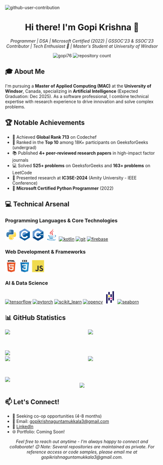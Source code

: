 ![github-user-contribution](https://user-images.githubusercontent.com/107085222/199017161-25e16be2-553d-484e-a505-f3deac37a339.svg)

<h1 align="center">Hi there! I'm Gopi Krishna 👋</h1>

<p align="center">
  <em>Programmer | DSA | Microsoft Certified (2022) | GSSOC'23 & SSOC'23 Contributor | Tech Enthusiast 🚀 | Master's Student at University of Windsor</em>
</p>

<div align="center">
  <img src="https://komarev.com/ghpvc/?username=gopi76&label=Profile%20views&color=0e75b6&style=flat" alt="gopi76" />
<img src="https://img.shields.io/badge/Repositories-45%20public%20|%2010%20private-0e75b6?style=flat&logo=github" alt="repository count"/>
</div>

## 🎓 About Me

I'm pursuing a **Master of Applied Computing (MAC)** at the **University of Windsor**, Canada, specializing in **Artificial Intelligence** (Expected Graduation: Dec 2025). As a software professional, I combine technical expertise with research experience to drive innovation and solve complex problems.

## 🏆 Notable Achievements

- 🌟 Achieved **Global Rank 713** on Codechef
- 🏅 Ranked in the **Top 10** among 18K+ participants on GeeksforGeeks (undergrad)
- 📚 Published **4+ peer-reviewed research papers** in high-impact factor journals
- 💻 Solved **525+ problems** on GeeksforGeeks and **163+ problems** on LeetCode
- 🎯 Presented research at **IC3SE-2024** (Amity University - IEEE Conference)
- 📜 **Microsoft Certified Python Programmer** (2022)

## 💻 Technical Arsenal

### Programming Languages & Core Technologies
<p align="left">
<a href="https://www.python.org" target="_blank"><img src="https://raw.githubusercontent.com/devicons/devicon/master/icons/python/python-original.svg" alt="python" width="40" height="40"/></a>
<a href="https://www.cprogramming.com/"><img src="https://raw.githubusercontent.com/devicons/devicon/master/icons/c/c-original.svg" alt="c" width="40" height="40"/></a>
<a href="https://www.w3schools.com/cpp/"><img src="https://raw.githubusercontent.com/devicons/devicon/master/icons/cplusplus/cplusplus-original.svg" alt="cplusplus" width="40" height="40"/></a>
<a href="https://www.java.com"><img src="https://raw.githubusercontent.com/devicons/devicon/master/icons/java/java-original.svg" alt="java" width="40" height="40"/></a>
<a href="https://kotlinlang.org"><img src="https://www.vectorlogo.zone/logos/kotlinlang/kotlinlang-icon.svg" alt="kotlin" width="40" height="40"/></a>
<a href="https://git-scm.com/"><img src="https://www.vectorlogo.zone/logos/git-scm/git-scm-icon.svg" alt="git" width="40" height="40"/></a>
<a href="https://firebase.google.com/"><img src="https://www.vectorlogo.zone/logos/firebase/firebase-icon.svg" alt="firebase" width="40" height="40"/></a>
</p>

### Web Development & Frameworks
<p align="left">
<a href="https://www.w3.org/html/"><img src="https://raw.githubusercontent.com/devicons/devicon/master/icons/html5/html5-original-wordmark.svg" alt="html5" width="40" height="40"/></a>
<a href="https://www.w3schools.com/css/"><img src="https://raw.githubusercontent.com/devicons/devicon/master/icons/css3/css3-original-wordmark.svg" alt="css3" width="40" height="40"/></a>
<a href="https://developer.mozilla.org/en-US/docs/Web/JavaScript"><img src="https://raw.githubusercontent.com/devicons/devicon/master/icons/javascript/javascript-original.svg" alt="javascript" width="40" height="40"/></a>
</p>

### AI & Data Science
<p align="left">
<a href="https://www.tensorflow.org"><img src="https://www.vectorlogo.zone/logos/tensorflow/tensorflow-icon.svg" alt="tensorflow" width="40" height="40"/></a>
<a href="https://pytorch.org/"><img src="https://www.vectorlogo.zone/logos/pytorch/pytorch-icon.svg" alt="pytorch" width="40" height="40"/></a>
<a href="https://scikit-learn.org/"><img src="https://upload.wikimedia.org/wikipedia/commons/0/05/Scikit_learn_logo_small.svg" alt="scikit_learn" width="40" height="40"/></a>
<a href="https://opencv.org/"><img src="https://www.vectorlogo.zone/logos/opencv/opencv-icon.svg" alt="opencv" width="40" height="40"/></a>
<a href="https://pandas.pydata.org/"><img src="https://raw.githubusercontent.com/devicons/devicon/2ae2a900d2f041da66e950e4d48052658d850630/icons/pandas/pandas-original.svg" alt="pandas" width="40" height="40"/></a>
<a href="https://seaborn.pydata.org/"><img src="https://seaborn.pydata.org/_images/logo-mark-lightbg.svg" alt="seaborn" width="40" height="40"/></a>
</p>

## 📊 GitHub Statistics  
<div>
<img align="left" src="http://github-profile-summary-cards.vercel.app/api/cards/stats?username=gopi76&theme=2077" width="46%" />
<img align="right" src="https://streak-stats.demolab.com/?user=gopi76&_border=true&theme=dark&hide_border=true&theme=react" width="46%" />
</div>
<br/><br/><br/><br/>

<img src="https://user-images.githubusercontent.com/73097560/115834477-dbab4500-a447-11eb-908a-139a6edaec5c.gif">

<div>
<img align="left" src="http://github-profile-summary-cards.vercel.app/api/cards/repos-per-language?username=gopi76&theme=2077" width="46%" />
<img align="right" src="http://github-profile-summary-cards.vercel.app/api/cards/most-commit-language?username=gopi76&theme=2077" width="46%" />
</div>
<br/><br/><br/><br/>

<img src="https://user-images.githubusercontent.com/73097560/115834477-dbab4500-a447-11eb-908a-139a6edaec5c.gif">

<div align="center">    
<img src="http://github-profile-summary-cards.vercel.app/api/cards/profile-details?username=gopi76&theme=2077" style="height: 300px" />
</div>

## 📫 Let's Connect!

- 🎯 Seeking co-op opportunities (4-8 months)
- 📧 Email: gopikrishnaguntamukkala3@gmail.com
- 💼 [LinkedIn](https://www.linkedin.com/in/gopi76/)
- 🌐 Portfolio: Coming Soon!


<p align="center">
<em>Feel free to reach out anytime - I'm always happy to connect and collaborate! 😊</em>
  <em>Note: Several repositories are maintained as private. For reference access or code samples, please email me at gopikrishnaguntamukkala3@gmail.com.</em>
</p>

